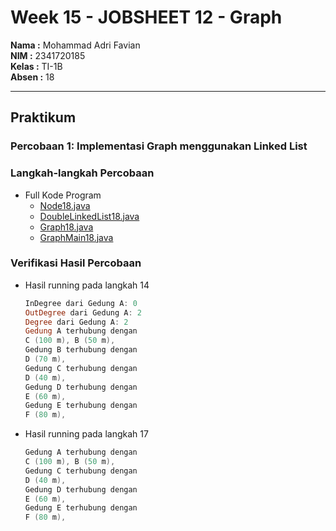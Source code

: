 # Week 15 - JOBSHEET 12 - Graph

**Nama :** Mohammad Adri Favian<br>
**NIM :** 2341720185<br>
**Kelas :** TI-1B<br>
**Absen :** 18

---

## Praktikum

### Percobaan 1: Implementasi Graph menggunakan Linked List

### Langkah-langkah Percobaan

- Full Kode Program
    - [Node18.java](./src/Node18.java)
    - [DoubleLinkedList18.java](./src/DoubleLinkedList18.java)
    - [Graph18.java](./src/Graph18.java)
    - [GraphMain18.java](./src/GraphMain18.java)

### Verifikasi Hasil Percobaan

- Hasil running pada langkah 14

    ```powershell
    InDegree dari Gedung A: 0
    OutDegree dari Gedung A: 2
    Degree dari Gedung A: 2
    Gedung A terhubung dengan
    C (100 m), B (50 m),
    Gedung B terhubung dengan
    D (70 m),
    Gedung C terhubung dengan
    D (40 m),
    Gedung D terhubung dengan
    E (60 m),
    Gedung E terhubung dengan
    F (80 m),
    ```

- Hasil running pada langkah 17

    ```powershell
    Gedung A terhubung dengan
    C (100 m), B (50 m),
    Gedung C terhubung dengan
    D (40 m),
    Gedung D terhubung dengan
    E (60 m),
    Gedung E terhubung dengan
    F (80 m),
    ```

